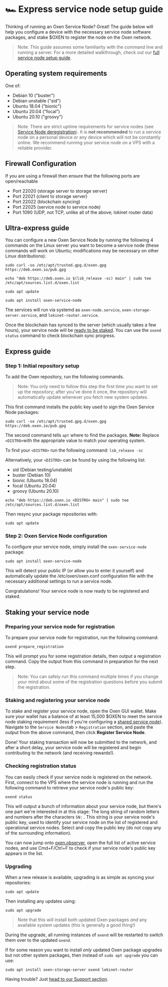 # 🏎 Express service node setup guide

Thinking of running an Oxen Service Node? Great! The guide below will help you configure a device with the necessary service node software packages, and stake $OXEN to register the node on the Oxen network.

> Note: This guide assumes some familiarity with the command line and running a server. For a more detailed walkthrough, check out our [full service node setup guide](full-service-node-setup-guide.md).

## Operating system requirements

One of:

* Debian 10 \("buster"\)
* Debian unstable \("sid"\)
* Ubuntu 18.04 \("bionic"\)
* Ubuntu 20.04 \("focal"\)
* Ubuntu 20.10 \("groovy"\)

> Note: There are strict uptime requirements for service nodes \(see [Service Node deregistration](service-node-deregistration.md)\). It is **not recommended** to run a service node on a personal device or any device which will not be constantly online. We recommend running your service node on a VPS with a reliable provider.

## Firewall Configuration

If you are using a firewall then ensure that the following ports are open/reachable

* Port 22020 \(storage server to storage server\)
* Port 22021 \(client to storage server\)
* Port 22022 \(blockchain syncing\)
* Port 22025 \(service node to service node\)
* Port 1090 \(UDP, not TCP, unlike all of the above; lokinet router data\)

## Ultra-express guide

You can configure a new Oxen Service Node by running the following 4 commands on the Linux server you want to become a service node \(these commands will work on Ubuntu; modifications may be necessary on other Linux distributions\):

```text
sudo curl -so /etc/apt/trusted.gpg.d/oxen.gpg https://deb.oxen.io/pub.gpg

echo "deb https://deb.oxen.io $(lsb_release -sc) main" | sudo tee /etc/apt/sources.list.d/oxen.list

sudo apt update

sudo apt install oxen-service-node
```

The services will run via systemd as `oxen-node.service`, `oxen-storage-server.service`, and `lokinet-router.service`.

Once the blockchain has synced to the server \(which usually takes a few hours\), your service node will be [ready to be staked](setting-up-an-oxen-service-node.md#staking-your-service-node). You can use the `oxend status` command to check blockchain sync progress.

## Express guide

### Step 1: Initial repository setup

To add the Oxen repository, run the following commands.

> Note: You only need to follow this step the first time you want to set up the repository; after you've done it once, the repository will automatically update whenever you fetch new system updates.

This first command installs the public key used to sign the Oxen Service Node packages:

```text
sudo curl -so /etc/apt/trusted.gpg.d/oxen.gpg https://deb.oxen.io/pub.gpg
```

The second command tells `apt` where to find the packages. **Note:** Replace `<DISTRO>`with the appropriate value to match your operating system.

To find your `<DISTRO>` run the following command: `lsb_release -sc`

Alternatively, your `<DISTRO>` can be found by using the following list:

* sid      \(Debian testing/unstable\)
* buster   \(Debian 10\)
* bionic   \(Ubuntu 18.04\)
* focal     \(Ubuntu 20.04\)
* groovy    \(Ubuntu 20.10\)

```text
echo "deb https://deb.oxen.io <DISTRO> main" | sudo tee /etc/apt/sources.list.d/oxen.list
```

Then resync your package repositories with:

```text
sudo apt update
```

### Step 2: Oxen Service Node configuration

To configure your service node, simply install the `oxen-service-node` package:

```text
sudo apt install oxen-service-node
```

This will detect your public IP \(or allow you to enter it yourself\) and automatically update the /etc/oxen/oxen.conf configuration file with the necessary additional settings to run a service node.

Congratulations! Your service node is now ready to be registered and staked.

## Staking your service node

### Preparing your service node for registration

To prepare your service node for registration, run the following command:

```text
oxend prepare_registration
```

This will prompt you for some registration details, then output a registration command. Copy the output from this command in preparation for the next step.

> Note: You can safely run this command multiple times if you change your mind about some of the registration questions before you submit the registration.

### Staking and registering your service node

To stake and register your service node, open the Oxen GUI wallet. Make sure your wallet has a balance of at least 15,000 $OXEN to meet the service node staking requirement \(less if you're configuring a [shared service node](full-service-node-setup-guide.md#5-2-setting-up-a-pooled-service-node)\). Navigate to the `Service Nodes`tab &gt; `Registration` section, and paste the output from the above command, then click **Register Service Node**.

Done! Your staking transaction will now be submitted to the network, and after a short delay, your service node will be registered and begin contributing to the network \(and receiving rewards!\).

### Checking registration status

You can easily check if your service node is registered on the network. First, connect to the VPS where the service node is running and run the following command to retrieve your service node's public key:

```text
oxend status
```

This will output a bunch of information about your service node, but there's one part we're interested in at this stage: The long string of random letters and numbers after the characters `SN:` . This string is your service node's public key, used to identify your service node on the list of registered and operational service nodes. Select and copy the public key \(do not copy any of the surrounding information\).

You can now jump onto [oxen.observer](https://oxen.observer/), open the full list of active service nodes, and use Cmd+F/Ctrl+F to check if your service node's public key appears in the list.

### Upgrading

When a new release is available, upgrading is as simple as syncing your repositories:

```text
sudo apt update
```

Then installing any updates using:

```text
sudo apt upgrade
```

> Note that this will install both updated Oxen packages _and_ any available system updates \(this is generally a good thing!\)

During the upgrade, all running instances of `oxend` will be restarted to switch them over to the updated `oxend`.

If for some reason you want to install _only_ updated Oxen package upgrades but not other system packages, then instead of `sudo apt upgrade` you can use:

```text
sudo apt install oxen-storage-server oxend lokinet-router
```

Having trouble? Just [head to our Support section](../../support.md).

